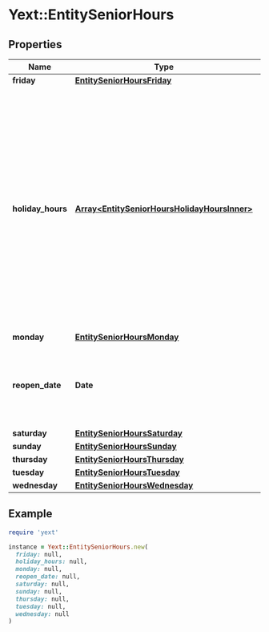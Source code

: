 # Yext::EntitySeniorHours

## Properties

| Name | Type | Description | Notes |
| ---- | ---- | ----------- | ----- |
| **friday** | [**EntitySeniorHoursFriday**](EntitySeniorHoursFriday.md) |  | [optional] |
| **holiday_hours** | [**Array&lt;EntitySeniorHoursHolidayHoursInner&gt;**](EntitySeniorHoursHolidayHoursInner.md) |  **NOTE:** The list of Holiday Hours that you send us must be comprehensive. For example, if you send us a list of Holiday Hours that does not include Holiday Hours that you sent in your last update, Yext considers the missing Holiday Hours to be deleted, and we remove them.    Array must be ordered.   Filtering Type: &#x60;list of object&#x60; | [optional] |
| **monday** | [**EntitySeniorHoursMonday**](EntitySeniorHoursMonday.md) |  | [optional] |
| **reopen_date** | **Date** |  Date must be on or after 1970-01-01 Date must be before or on 2038-01-01  Filtering Type: &#x60;date&#x60; | [optional] |
| **saturday** | [**EntitySeniorHoursSaturday**](EntitySeniorHoursSaturday.md) |  | [optional] |
| **sunday** | [**EntitySeniorHoursSunday**](EntitySeniorHoursSunday.md) |  | [optional] |
| **thursday** | [**EntitySeniorHoursThursday**](EntitySeniorHoursThursday.md) |  | [optional] |
| **tuesday** | [**EntitySeniorHoursTuesday**](EntitySeniorHoursTuesday.md) |  | [optional] |
| **wednesday** | [**EntitySeniorHoursWednesday**](EntitySeniorHoursWednesday.md) |  | [optional] |

## Example

```ruby
require 'yext'

instance = Yext::EntitySeniorHours.new(
  friday: null,
  holiday_hours: null,
  monday: null,
  reopen_date: null,
  saturday: null,
  sunday: null,
  thursday: null,
  tuesday: null,
  wednesday: null
)
```

